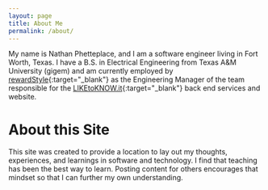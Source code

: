 ```yaml
---
layout: page
title: About Me
permalink: /about/
---
```


My name is Nathan Phetteplace, and I am a software engineer living in Fort Worth, Texas. I have
a B.S. in Electrical Engineering from Texas A&M University (gigem) and am currently employed by
[rewardStyle](https://www.rewardstyle.com/){:target="_blank"} as the Engineering Manager of the
team responsible for the [LIKEtoKNOW.it](https://www.liketoknow.it/){:target="_blank"} back end
services and website.

# About this Site

This site was created to provide a location to lay out my thoughts, experiences, and learnings
in software and technology. I find that teaching has been the best way to learn. Posting content
for others encourages that mindset so that I can further my own understanding.
